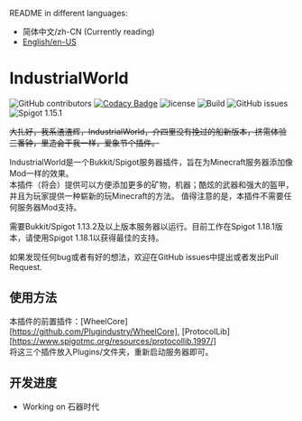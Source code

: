 README in different languages:
* 简体中文/zh-CN (Currently reading)
* [English/en-US][1]

# IndustrialWorld

![GitHub contributors](https://img.shields.io/github/contributors/Plugindustry/IndustrialWorld)
[![Codacy Badge](https://api.codacy.com/project/badge/Grade/7ed7dc549a7e4212b193716ecced0773)](https://app.codacy.com/manual/Plugindustry/IndustrialWorld?utm_source=github.com&utm_medium=referral&utm_content=Plugindustry/IndustrialWorld&utm_campaign=Badge_Grade_Dashboard)
![license](https://img.shields.io/github/license/Plugindustry/IndustrialWorld)
![Build](https://github.com/Plugindustry/IndustrialWorld/workflows/Build/badge.svg)
![GitHub issues](https://img.shields.io/github/issues/Plugindustry/IndustrialWorld)
![Spigot 1.15.1](https://img.shields.io/badge/spigot-1.18.1-blue)

~~大扎好，我系渣渣辉，IndustrialWorld，介四里没有挽过的船新版本，挤需体验三番钟，里造会干我一样，爱象节个插件。~~  

IndustrialWorld是一个Bukkit/Spigot服务器插件，旨在为Minecraft服务器添加像Mod一样的效果。  
本插件（将会）提供可以方便添加更多的矿物，机器；酷炫的武器和强大的盔甲，并且为玩家提供一种崭新的玩Minecraft的方法。 
值得注意的是，本插件不需要任何服务器Mod支持。

需要Bukkit/Spigot 1.13.2及以上版本服务器以运行。目前工作在Spigot 1.18.1版本，请使用Spigot 1.18.1以获得最佳的支持。

如果发现任何bug或者有好的想法，欢迎在GitHub issues中提出或者发出Pull Request.

## 使用方法
本插件的前置插件：[WheelCore][https://github.com/Plugindustry/WheelCore], [ProtocolLib][https://www.spigotmc.org/resources/protocollib.1997/]  
将这三个插件放入Plugins/文件夹，重新启动服务器即可。

## 开发进度
* Working on 石器时代

[1]: https://github.com/Plugindustry/IndustrialWorld/blob/master/README-EN.md
